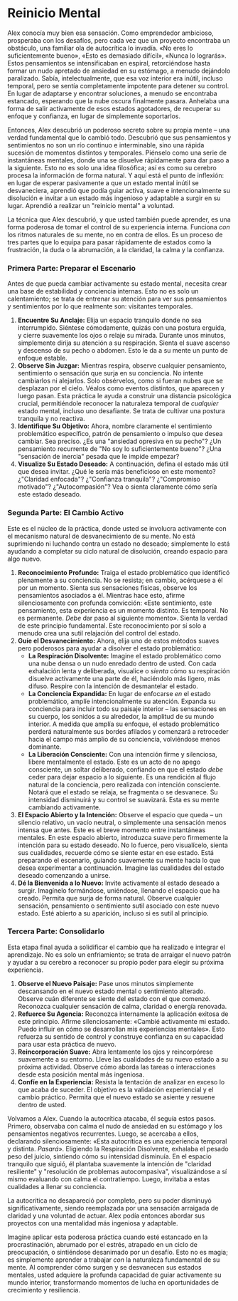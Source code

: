 # Reinicio Mental

Alex conocía muy bien esa sensación. Como emprendedor ambicioso, prosperaba con los desafíos, pero cada vez que un proyecto encontraba un obstáculo, una familiar ola de autocrítica lo invadía. «No eres lo suficientemente bueno», «Esto es demasiado difícil», «Nunca lo lograrás». Estos pensamientos se intensificaban en espiral, retorciéndose hasta formar un nudo apretado de ansiedad en su estómago, a menudo dejándolo paralizado. Sabía, intelectualmente, que esa voz interior era inútil, incluso temporal, pero se sentía completamente impotente para detener su control. En lugar de adaptarse y encontrar soluciones, a menudo se encontraba estancado, esperando que la nube oscura finalmente pasara. Anhelaba una forma de salir activamente de esos estados agotadores, de recuperar su enfoque y confianza, en lugar de simplemente soportarlos.

Entonces, Alex descubrió un poderoso secreto sobre su propia mente – una verdad fundamental que lo cambió todo. Descubrió que sus pensamientos y sentimientos no son un río continuo e interminable, sino una rápida sucesión de momentos distintos y temporales. Piénselo como una serie de instantáneas mentales, donde una se disuelve rápidamente para dar paso a la siguiente. Esto no es solo una idea filosófica; así es como su cerebro procesa la información de forma natural. Y aquí está el punto de inflexión: en lugar de esperar pasivamente a que un estado mental inútil se desvaneciera, aprendió que podía guiar activa, suave e intencionalmente su disolución e invitar a un estado más ingenioso y adaptable a surgir en su lugar. Aprendió a realizar un "reinicio mental" a voluntad.

La técnica que Alex descubrió, y que usted también puede aprender, es una forma poderosa de tomar el control de su experiencia interna. Funciona *con* los ritmos naturales de su mente, no en contra de ellos. Es un proceso de tres partes que lo equipa para pasar rápidamente de estados como la frustración, la duda o la abrumación, a la claridad, la calma y la confianza.

### Primera Parte: Preparar el Escenario

Antes de que pueda cambiar activamente su estado mental, necesita crear una base de estabilidad y conciencia internas. Esto no es solo un calentamiento; se trata de entrenar su atención para ver sus pensamientos y sentimientos por lo que realmente son: visitantes temporales.

1.  **Encuentre Su Anclaje:** Elija un espacio tranquilo donde no sea interrumpido. Siéntese cómodamente, quizás con una postura erguida, y cierre suavemente los ojos o relaje su mirada. Durante unos minutos, simplemente dirija su atención a su respiración. Sienta el suave ascenso y descenso de su pecho o abdomen. Esto le da a su mente un punto de enfoque estable.
2.  **Observe Sin Juzgar:** Mientras respira, observe cualquier pensamiento, sentimiento o sensación que surja en su conciencia. No intente cambiarlos ni alejarlos. Solo obsérvelos, como si fueran nubes que se desplazan por el cielo. Véalos como eventos distintos, que aparecen y luego pasan. Esta práctica le ayuda a construir una distancia psicológica crucial, permitiéndole reconocer la naturaleza temporal de *cualquier* estado mental, incluso uno desafiante. Se trata de cultivar una postura tranquila y no reactiva.
3.  **Identifique Su Objetivo:** Ahora, nombre claramente el sentimiento problemático específico, patrón de pensamiento o impulso que desea cambiar. Sea preciso. ¿Es una "ansiedad opresiva en su pecho"? ¿Un pensamiento recurrente de "No soy lo suficientemente bueno"? ¿Una "sensación de inercia" pesada que le impide empezar?
4.  **Visualize Su Estado Deseado:** A continuación, defina el estado más útil que desea invitar. ¿Qué le sería más beneficioso en este momento? ¿"Claridad enfocada"? ¿"Confianza tranquila"? ¿"Compromiso motivado"? ¿"Autocompasión"? Vea o sienta claramente cómo sería este estado deseado.

### Segunda Parte: El Cambio Activo

Este es el núcleo de la práctica, donde usted se involucra activamente con el mecanismo natural de desvanecimiento de su mente. No está suprimiendo ni luchando contra un estado no deseado; simplemente lo está ayudando a completar su ciclo natural de disolución, creando espacio para algo nuevo.

1.  **Reconocimiento Profundo:** Traiga el estado problemático que identificó plenamente a su conciencia. No se resista; en cambio, acérquese a él por un momento. Sienta sus sensaciones físicas, observe los pensamientos asociados a él. Mientras hace esto, afirme silenciosamente con profunda convicción: «Este sentimiento, este pensamiento, esta experiencia es un momento distinto. Es temporal. No es permanente. *Debe* dar paso al siguiente momento». Sienta la verdad de este principio fundamental. Este reconocimiento por sí solo a menudo crea una sutil relajación del control del estado.
2.  **Guíe el Desvanecimiento:** Ahora, elija uno de estos métodos suaves pero poderosos para ayudar a disolver el estado problemático:
    *   **La Respiración Disolvente:** Imagine el estado problemático como una nube densa o un nudo enredado dentro de usted. Con cada exhalación lenta y deliberada, visualice o *sienta* cómo su respiración disuelve activamente una parte de él, haciéndolo más ligero, más difuso. Respire con la intención de desmantelar el estado.
    *   **La Conciencia Expandida:** En lugar de enfocarse *en* el estado problemático, amplíe intencionalmente su atención. Expanda su conciencia para incluir todo su paisaje interior – las sensaciones en su cuerpo, los sonidos a su alrededor, la amplitud de su mundo interior. A medida que amplía su enfoque, el estado problemático perderá naturalmente sus bordes afilados y comenzará a retroceder hacia el campo más amplio de su conciencia, volviéndose menos dominante.
    *   **La Liberación Consciente:** Con una intención firme y silenciosa, libere mentalmente el estado. Este es un acto de no apego consciente, un soltar deliberado, confiando en que el estado *debe* ceder para dejar espacio a lo siguiente. Es una rendición al flujo natural de la conciencia, pero realizada con intención consciente.
    Notará que el estado se relaja, se fragmenta o se desvanece. Su intensidad disminuirá y su control se suavizará. Esta es su mente cambiando activamente.
3.  **El Espacio Abierto y la Intención:** Observe el espacio que queda – un silencio relativo, un vacío neutral, o simplemente una sensación menos intensa que antes. Este es el breve momento entre instantáneas mentales. En este espacio abierto, introduzca suave pero firmemente la intención para su estado deseado. No lo fuerce, pero visualícelo, sienta sus cualidades, recuerde cómo se siente estar en ese estado. Está preparando el escenario, guiando suavemente su mente hacia lo que desea experimentar a continuación. Imagine las cualidades del estado deseado comenzando a unirse.
4.  **Dé la Bienvenida a lo Nuevo:** Invite activamente al estado deseado a surgir. Imagínelo formándose, uniéndose, llenando el espacio que ha creado. Permita que surja de forma natural. Observe cualquier sensación, pensamiento o sentimiento sutil asociado con este nuevo estado. Esté abierto a su aparición, incluso si es sutil al principio.

### Tercera Parte: Consolidarlo

Esta etapa final ayuda a solidificar el cambio que ha realizado e integrar el aprendizaje. No es solo un enfriamiento; se trata de arraigar el nuevo patrón y ayudar a su cerebro a reconocer su propio poder para elegir su próxima experiencia.

1.  **Observe el Nuevo Paisaje:** Pase unos minutos simplemente descansando en el nuevo estado mental o sentimiento alterado. Observe cuán diferente se siente del estado con el que comenzó. Reconozca cualquier sensación de calma, claridad o energía renovada.
2.  **Refuerce Su Agencia:** Reconozca internamente la aplicación exitosa de este principio. Afirme silenciosamente: «Cambié activamente mi estado. Puedo influir en cómo se desarrollan mis experiencias mentales». Esto refuerza su sentido de control y construye confianza en su capacidad para usar esta práctica de nuevo.
3.  **Reincorporación Suave:** Abra lentamente los ojos y reincorpórese suavemente a su entorno. Lleve las cualidades de su nuevo estado a su próxima actividad. Observe cómo aborda las tareas o interacciones desde esta posición mental más ingeniosa.
4.  **Confíe en la Experiencia:** Resista la tentación de analizar en exceso lo que acaba de suceder. El objetivo es la validación experiencial y el cambio práctico. Permita que el nuevo estado se asiente y resuene dentro de usted.

Volvamos a Alex. Cuando la autocrítica atacaba, él seguía estos pasos. Primero, observaba con calma el nudo de ansiedad en su estómago y los pensamientos negativos recurrentes. Luego, se acercaba a ellos, declarando silenciosamente: «Esta autocrítica es una experiencia temporal y distinta. *Pasará*». Eligiendo la Respiración Disolvente, exhalaba el pesado peso del juicio, sintiendo cómo su intensidad disminuía. En el espacio tranquilo que siguió, él plantaba suavemente la intención de "claridad resiliente" y "resolución de problemas autocompasiva", visualizándose a sí mismo evaluando con calma el contratiempo. Luego, invitaba a estas cualidades a llenar su conciencia.

La autocrítica no desapareció por completo, pero su poder disminuyó significativamente, siendo reemplazada por una sensación arraigada de claridad y una voluntad de actuar. Alex podía entonces abordar sus proyectos con una mentalidad más ingeniosa y adaptable.

Imagine aplicar esta poderosa práctica cuando esté estancado en la procrastinación, abrumado por el estrés, atrapado en un ciclo de preocupación, o sintiéndose desanimado por un desafío. Esto no es magia; es simplemente aprender a trabajar *con* la naturaleza fundamental de su mente. Al comprender cómo surgen y se desvanecen sus estados mentales, usted adquiere la profunda capacidad de guiar activamente su mundo interior, transformando momentos de lucha en oportunidades de crecimiento y resiliencia.